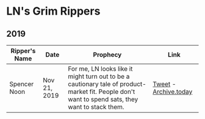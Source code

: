 # LN's Grim Rippers

## 2019
| Ripper's Name | Date | Prophecy | Link |
| ------------- | ---- | -------- | ---- |
| Spencer Noon | Nov 21, 2019 | For me, LN looks like it might turn out to be a cautionary tale of product-market fit. People don't want to spend sats, they want to stack them. | [Tweet](https://twitter.com/spencernoon/status/1197555932454146048) - [Archive.today](http://archive.ph/GoHi4) |

